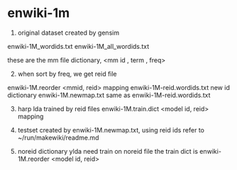 enwiki-1m
============

1. original dataset created by gensim

enwiki-1M_wordids.txt
enwiki-1M_all_wordids.txt

these are the mm file dictionary, <mm id , term , freq>

2. when sort by freq, we get reid file

enwiki-1M.reorder   <mmid, reid> mapping
enwiki-1M-reid.wordids.txt  new id dictionary
enwiki-1M.newmap.txt    same as enwiki-1M-reid.wordids.txt

3. harp lda trained by reid files
enwiki-1M.train.dict    <model id, reid>    mapping

4. testset created by enwiki-1M.newmap.txt, using reid ids
refer to ~/run/makewiki/readme.md

5. noreid dictionary
ylda need train on noreid file
the train dict is 
enwiki-1M.reorder    <model id, reid>







